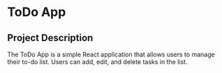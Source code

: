 # ToDo App

## Project Description

The ToDo App is a simple React application that allows users to manage their to-do list. Users can add, edit, and delete tasks in the list.
